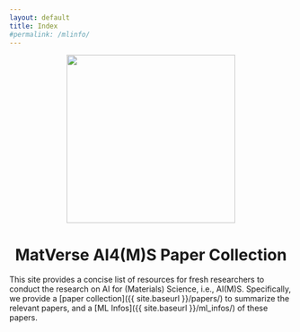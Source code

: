 ```yaml
---
layout: default
title: Index
#permalink: /mlinfo/
---
```



<div align="center">
<img src="{{{{ site.baseurl }}}}/assets/matverse_logo.png" width="300">
<h1>MatVerse AI4(M)S Paper Collection</h1>
</div>

This site provides a concise list of resources for fresh researchers to conduct the research on AI for (Materials) Science,
i.e., AI(M)S. Specifically, we provide a [paper collection]({{ site.baseurl }}/papers/) to summarize the relevant papers, and
a [ML Infos]({{ site.baseurl }}/ml_infos/) of these papers. 

[//]: # ([//]: # &#40;[//]: # &#40;- [Homepage]&#40;{{ site.baseurl }}/&#41;&#41;&#41;)
[//]: # ([//]: # &#40;- [Papers]&#40;{{ site.baseurl }}/papers/&#41;&#41;)
[//]: # ()
[//]: # (- [ML Infos]&#40;{{ site.baseurl }}/ml_infos/&#41;)
